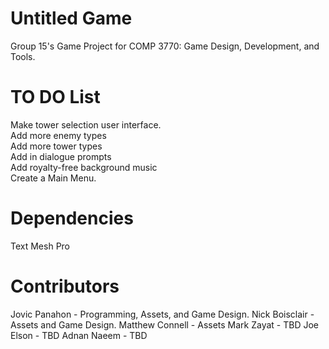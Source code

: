 # Untitled Game

Group 15's Game Project for COMP 3770: Game Design, Development, and Tools. <br>

# TO DO List

Make tower selection user interface. <br>
Add more enemy types <br>
Add more tower types <br>
Add in dialogue prompts <br>
Add royalty-free background music <br>
Create a Main Menu.

# Dependencies

Text Mesh Pro

# Contributors

Jovic Panahon - Programming, Assets, and Game Design.
Nick Boisclair - Assets and Game Design.
Matthew Connell - Assets
Mark Zayat - TBD
Joe Elson - TBD
Adnan Naeem - TBD
